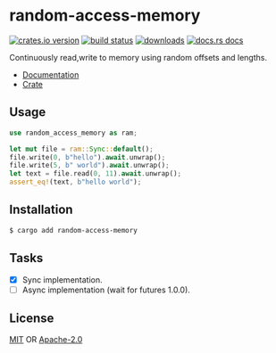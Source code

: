 # random-access-memory
[![crates.io version][1]][2] [![build status][3]][4]
[![downloads][5]][6] [![docs.rs docs][7]][8]

Continuously read,write to memory using random offsets and lengths.

- [Documentation][8]
- [Crate][2]

## Usage
```rust
use random_access_memory as ram;

let mut file = ram::Sync::default();
file.write(0, b"hello").await.unwrap();
file.write(5, b" world").await.unwrap();
let text = file.read(0, 11).await.unwrap();
assert_eq!(text, b"hello world");
```

## Installation
```sh
$ cargo add random-access-memory
```

## Tasks
- [x] Sync implementation.
- [ ] Async implementation (wait for futures 1.0.0).

## License
[MIT](./LICENSE-MIT) OR [Apache-2.0](./LICENSE-APACHE)

[1]: https://img.shields.io/crates/v/random-access-memory.svg?style=flat-square
[2]: https://crates.io/crate/random-access-memory
[3]: https://img.shields.io/travis/datrs/random-access-memory.svg?style=flat-square
[4]: https://travis-ci.org/datrs/random-access-memory
[5]: https://img.shields.io/crates/d/random-access-memory.svg?style=flat-square
[6]: https://crates.io/crates/random-access-memory
[7]: https://docs.rs/random-access-memory/badge.svg
[8]: https://docs.rs/random-access-memory
